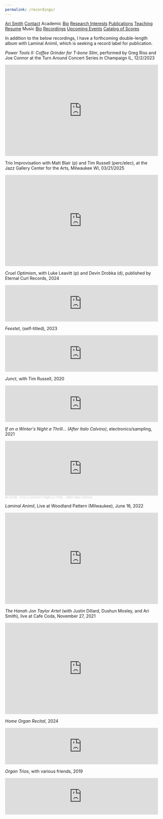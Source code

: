 ```yaml
---
permalink: /recordings/
---
```


<div class="sidenav">
  <a href="../">Ari Smith</a>
  <a href="../contact">Contact</a>
  <atitle>Academic</atitle>
  <a href="../academic-bio"><asub>Bio</asub></a>
  <a href="../research-interests"><asub>Research Interests</asub></a>
  <a href="../publications"><asub>Publications</asub></a>
  <a href="../teaching"><asub>Teaching</asub></a>
  <a href="../Ari Smith Resume as of 05-19-2025.pdf" download><asub>Resume</asub></a>
  <atitle>Music</atitle>
  <a href="../music-bio"><asub>Bio</asub></a>
  <a href="../recordings"><asub>Recordings</asub></a>
  <a href="../upcoming"><asub>Upcoming Events</asub></a>
  <a href="../catalog-of-works"><asub>Catalog of Scores</asub></a>
</div>

In addition to the below recordings, I have a forthcoming double-length album with Laminal Animil, which is seeking a record label for publication.

*Power Tools II: Coffee Grinder for T-bone Slim*, performed by Greg Riss and Joe Connor at the Turn Around Concert Series in Champaign IL, 12/2/2023

<iframe width="100%" height="300" src="https://www.youtube.com/embed/45t_ISW6QEs?si=cEa3U1WtWuFEHEkL" title="YouTube video player" frameborder="0" allow="accelerometer; autoplay; clipboard-write; encrypted-media; gyroscope; picture-in-picture; web-share" referrerpolicy="strict-origin-when-cross-origin" allowfullscreen></iframe>

Trio Improvisation with Matt Blair (p) and Tim Russell (perc/elec), at the Jazz Gallery Center for the Arts, Milwaukee WI, 03/21/2025

<iframe width="100%" height="300" src="https://www.youtube.com/embed/K5Y30JjKt8Q?si=phvrEMBpm-CYtaSX" title="YouTube video player" frameborder="0" allow="accelerometer; autoplay; clipboard-write; encrypted-media; gyroscope; picture-in-picture; web-share" referrerpolicy="strict-origin-when-cross-origin" allowfullscreen></iframe>

*Cruel Optimism*, with Luke Leavitt (p) and Devin Drobka (d), published by Eternal Curl Records, 2024

<iframe style="border: 0; width: 100%; height: 120px;" src="https://bandcamp.com/EmbeddedPlayer/album=2963885695/size=large/bgcol=ffffff/linkcol=0687f5/tracklist=false/artwork=small/transparent=true/" seamless><a href="https://lukeleavitt.bandcamp.com/album/cruel-optimism">Cruel Optimism by Luke Leavitt</a></iframe>

*Feestet*, (self-titled), 2023

<iframe style="border: 0; width: 100%; height: 120px;" src="https://bandcamp.com/EmbeddedPlayer/album=1677559607/size=large/bgcol=ffffff/linkcol=0687f5/tracklist=false/artwork=small/transparent=true/" seamless><a href="https://feestet.bandcamp.com/album/feestet">Feestet by Feestet</a></iframe>

*Junct*, with Tim Russell, 2020

<iframe style="border: 0; width: 100%; height: 120px;" src="https://bandcamp.com/EmbeddedPlayer/album=221179530/size=large/bgcol=ffffff/linkcol=0687f5/tracklist=false/artwork=small/transparent=true/" seamless><a href="https://avoidancepolicy.bandcamp.com/album/junct">Junct by Ari Smith/Tim Russell</a></iframe>

*If on a Winter's Night a Thrill...  (After Italo Calvino)*, electronics/sampling, 2021

<iframe width="100%" height="180" scrolling="no" frameborder="no" allow="autoplay" src="https://w.soundcloud.com/player/?url=https%3A//api.soundcloud.com/playlists/1370659009&color=%23ff5500&auto_play=false&hide_related=false&show_comments=true&show_user=true&show_reposts=false&show_teaser=true"></iframe><div style="font-size: 10px; color: #cccccc;line-break: anywhere;word-break: normal;overflow: hidden;white-space: nowrap;text-overflow: ellipsis; font-family: Interstate,Lucida Grande,Lucida Sans Unicode,Lucida Sans,Garuda,Verdana,Tahoma,sans-serif;font-weight: 100;"><a href="https://soundcloud.com/ari-smith-658926111" title="Ari Smith" target="_blank" style="color: #cccccc; text-decoration: none;">Ari Smith</a> · <a href="https://soundcloud.com/ari-smith-658926111/sets/if-on-a-summers-night-a-thrill" title="If on a Summer&#x27;s Night (a Thrill)... (After Italo Calvino)" target="_blank" style="color: #cccccc; text-decoration: none;">If on a Summer&#x27;s Night (a Thrill)... (After Italo Calvino)</a></div>

*Laminal Animil*, Live at Woodland Pattern (Milwaukee), June 16, 2022

<iframe width="100%" height="300" src="https://www.youtube.com/embed/s3jFFs7lf90?start=81" title="YouTube video player" frameborder="0" allow="accelerometer; autoplay; clipboard-write; encrypted-media; gyroscope; picture-in-picture" allowfullscreen></iframe>

*The Hanah Jon Taylor Artet* (with Justin Dillard, Dushun Mosley, and Ari Smith), live at Cafe Coda, November 27, 2021

<iframe width="100%" height="300" src="https://www.youtube.com/embed/ecuF1mrfuhY?start=292" title="YouTube video player" frameborder="0" allow="accelerometer; autoplay; clipboard-write; encrypted-media; gyroscope; picture-in-picture" allowfullscreen></iframe>

*Home Organ Recital*, 2024

<iframe style="border: 0; width: 100%; height: 120px;" src="https://bandcamp.com/EmbeddedPlayer/album=2882810492/size=large/bgcol=ffffff/linkcol=0687f5/tracklist=false/artwork=small/transparent=true/" seamless><a href="https://arismith.bandcamp.com/album/home-organ-recital">Home Organ Recital by Ari Smith</a></iframe>

*Organ Trios*, with various friends, 2019

<iframe style="border: 0; width: 100%; height: 120px;" src="https://bandcamp.com/EmbeddedPlayer/album=2449530586/size=large/bgcol=ffffff/linkcol=0687f5/tracklist=false/artwork=small/transparent=true/" seamless><a href="https://arismith.bandcamp.com/album/organ-trios-2">Organ Trios by Ari Smith</a></iframe>
